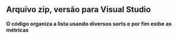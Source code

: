 ## Arquivo zip, versão para Visual Studio

   **O código organiza a lista usando diversos sorts e por fim exibe as métricas**
